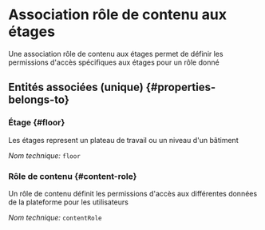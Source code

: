 # Association rôle de contenu aux étages
<!--- THIS FILE IS GENERATED PLEASE DO NOT EDIT IT DIRECTLY --->

Une association rôle de contenu aux étages permet de définir les permissions d'accès spécifiques aux étages pour un rôle donné

<OH code="contentRoleToFloor"/>







## Entités associées (unique) {#properties-belongs-to}

### Étage {#floor}

Les étages represent un plateau de travail ou un niveau d'un bâtiment

*Nom technique:* ```floor```
<PH code="contentRoleToFloor:floor"/>

### Rôle de contenu {#content-role}

Un rôle de contenu définit les permissions d'accès aux différentes données de la plateforme pour les utilisateurs

*Nom technique:* ```contentRole```
<PH code="contentRoleToFloor:contentRole"/>





